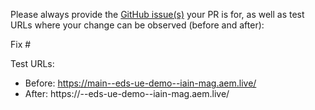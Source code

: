 Please always provide the [GitHub issue(s)](../issues) your PR is for, as well as test URLs where your change can be observed (before and after):

Fix #<gh-issue-id>

Test URLs:
- Before: https://main--eds-ue-demo--iain-mag.aem.live/
- After: https://<branch>--eds-ue-demo--iain-mag.aem.live/
